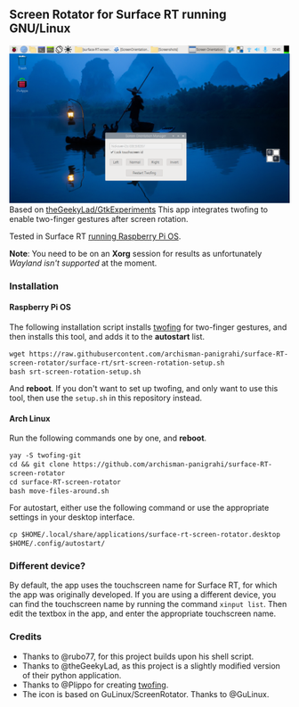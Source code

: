 ## Screen Rotator for Surface RT running GNU/Linux
![screenshot](Screenshots/screenshot1.png)
Based on [theGeekyLad/GtkExperiments](https://github.com/theGeekyLad/GtkExperiments)
This app integrates twofing to enable two-finger gestures after screen rotation.

Tested in Surface RT [running Raspberry Pi OS](https://openrt.gitbook.io/open-surfacert/surface-rt/linux/root-filesystem/distros/raspberry-pi-os).

**Note**: You need to be on an **Xorg** session for results as unfortunately _Wayland isn't supported_ at the moment.

### Installation

#### Raspberry Pi OS
The following installation script installs [twofing](https://github.com/plippo/twofing) for two-finger gestures, and then installs this tool, and adds it to the **autostart** list. 

```
wget https://raw.githubusercontent.com/archisman-panigrahi/surface-RT-screen-rotator/surface-rt/srt-screen-rotation-setup.sh
bash srt-screen-rotation-setup.sh
```
And **reboot**.
If you don't want to set up twofing, and only want to use this tool, then use the `setup.sh` in this repository instead.

#### Arch Linux

Run the following commands one by one, and **reboot**.

```
yay -S twofing-git
cd && git clone https://github.com/archisman-panigrahi/surface-RT-screen-rotator
cd surface-RT-screen-rotator
bash move-files-around.sh
```
For autostart, either use the following command or use the appropriate settings in your desktop interface.
```
cp $HOME/.local/share/applications/surface-rt-screen-rotator.desktop $HOME/.config/autostart/
```

### Different device?

By default, the app uses the touchscreen name for Surface RT, for which the app was originally developed.
If you are using a different device, you can find the touchscreen name by running the command `xinput list`. Then edit the textbox in the app, and enter the appropriate touchscreen name.

### Credits

- Thanks to @rubo77, for this project builds upon his shell script.
- Thanks to @theGeekyLad, as this project is a slightly modified version of their python application.
- Thanks to @Plippo for creating [twofing](https://github.com/plippo/twofing).
- The icon is based on GuLinux/ScreenRotator. Thanks to @GuLinux.
